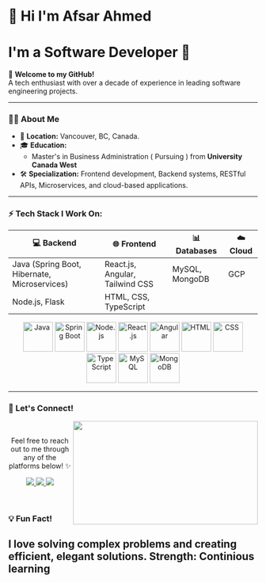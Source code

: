 # 👋 Hi I'm Afsar Ahmed  
# I'm a Software Developer 🚀

🌟 **Welcome to my GitHub!**  
A tech enthusiast with over a decade of experience in leading software engineering projects.

---

### 👨‍💻 About Me
- 📍 **Location:** Vancouver, BC, Canada.
- 🎓 **Education:** 
  - Master's in Business Administration ( Pursuing ) from **University Canada West** 
- 🛠️ **Specialization:** Frontend development, Backend systems, RESTful APIs, Microservices, and cloud-based applications.

---

### ⚡ Tech Stack I Work On:

| 💻 Backend      | 🌐 Frontend           | 📊 Databases        | ☁️ Cloud          |
|------------------|-----------------------|---------------------|-------------------|
| Java (Spring Boot, Hibernate, Microservices) | React.js, Angular, Tailwind CSS | MySQL, MongoDB | GCP |
| Node.js, Flask   | HTML, CSS, TypeScript |                     |                   |


<p align="center">
  <!-- Backend -->
  <img src="https://cdn.jsdelivr.net/gh/devicons/devicon/icons/java/java-original.svg" alt="Java" width="60" height="60"/>
  <img src="https://cdn.jsdelivr.net/gh/devicons/devicon/icons/spring/spring-original.svg" alt="Spring Boot" width="60" height="60"/>
  <img src="https://cdn.jsdelivr.net/gh/devicons/devicon/icons/nodejs/nodejs-original.svg" alt="Node.js" width="60" height="60"/>

  <!-- Frontend -->
  <img src="https://cdn.jsdelivr.net/gh/devicons/devicon/icons/react/react-original.svg" alt="React.js" width="60" height="60"/>
  <img src="https://cdn.jsdelivr.net/gh/devicons/devicon/icons/angularjs/angularjs-original.svg" alt="Angular" width="60" height="60"/>
  <img src="https://cdn.jsdelivr.net/gh/devicons/devicon/icons/html5/html5-original.svg" alt="HTML" width="60" height="60"/>
  <img src="https://cdn.jsdelivr.net/gh/devicons/devicon/icons/css3/css3-original.svg" alt="CSS" width="60" height="60"/>
  <img src="https://cdn.jsdelivr.net/gh/devicons/devicon/icons/typescript/typescript-original.svg" alt="TypeScript" width="60" height="60"/>

  <!-- Databases -->
  <img src="https://cdn.jsdelivr.net/gh/devicons/devicon/icons/mysql/mysql-original.svg" alt="MySQL" width="60" height="60"/>
  <img src="https://cdn.jsdelivr.net/gh/devicons/devicon/icons/mongodb/mongodb-original.svg" alt="MongoDB" width="60" height="60"/>
</p>



---

### 🔗 Let's Connect!

<div align="center">
  <img src="https://i.imgur.com/KXx0cCx.gif" align="right" width="373.5px" height="208.5px">
</div>
<br>
<p align="center">Feel free to reach out to me through any of the platforms below! ✨</p>

<p align="center">
  <a href="https://www.linkedin.com/in/afsarahmed/" target="_blank">
    <img src="https://img.shields.io/badge/LinkedIn%20-%230077B5.svg?&style=for-the-badge&logo=linkedin&logoColor=white"/>
  </a> 
  <a href="mailto:afsar_optimistic@yahoo.com" target="_blank">
    <img src="https://img.shields.io/badge/Email%20-%23D14836.svg?&style=for-the-badge&logo=gmail&logoColor=white"/>
  </a> 
  <a href="https://github.com/afsarzan/" target="_blank">
    <img src="https://img.shields.io/badge/GitHub%20-%23181717.svg?&style=for-the-badge&logo=github&logoColor=white"/>
  </a> 
</p>
<br>




### 💡 Fun Fact!
I love solving complex problems and creating efficient, elegant solutions.
Strength: Continious learning
---

